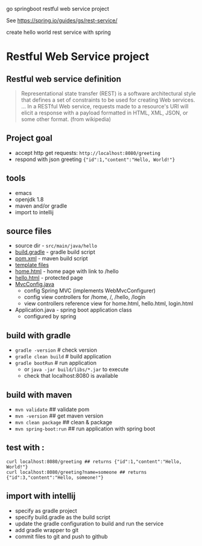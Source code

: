 go springboot restful web service project

See https://spring.io/guides/gs/rest-service/

create hello world rest service with spring

# Restful Web Service project

## Restful web service definition
> Representational state transfer (REST) is a software architectural style that defines a set of constraints to be used for creating Web services. ... In a RESTful Web service, requests made to a resource's URI will elicit a response with a payload formatted in HTML, XML, JSON, or some other format. (from wikipedia)

## Project goal
* accept http get requests:
`http://localhost:8080/greeting`
* respond with json greeting 
`{"id":1,"content":"Hello, World!"}`

## tools
* emacs
* openjdk 1.8
* maven and/or gradle
* import to intellij

## source files
* source dir - `src/main/java/hello`
* [build.gradle](build.gradle) - gradle build script 
* [pom.xml](pom.xml) - maven build script
* [template files](src/main/resources/templates) 
* [home.html](src/main/resources/templates/home.html) - home page with link to /hello
* [hello.html](src/main/resources/templates/hello.html) - protected page
* [MvcConfig.java](src/main/java/hello/MvcConfig.java) 
  - config Spring MVC (implements WebMvcConfigurer)
  - config view controllers for /home, /, /hello, /login
  - view controllers reference view for home.html, hello.html, login.html
* Application.java - spring boot application class
  - configured by spring 
  
  
## build with gradle
* `gradle -version` # check version
* `gradle clean build` # build application
* `gradle bootRun` # run application
   * or `java -jar build/libs/*.jar` to execute
   * check that localhost:8080 is available

## build with maven
* `mvn validate` ## validate pom
* `mvn -version` ## get maven version
* `mvn clean package`   ## clean & package
* `mvn spring-boot:run` ## run application with spring boot 



## test with :
```
curl localhost:8080/greeting ## returns {"id":1,"content":"Hello, World!"}
curl localhost:8080/greeting?name=someone ## returns {"id":3,"content":"Hello, someone!"}
``` 

## import with intellij
* specify as gradle project 
* specify build.gradle as the build script
* update the gradle configuration to build and run the service
* add gradle wrapper to git
* commit files to git and push to github
